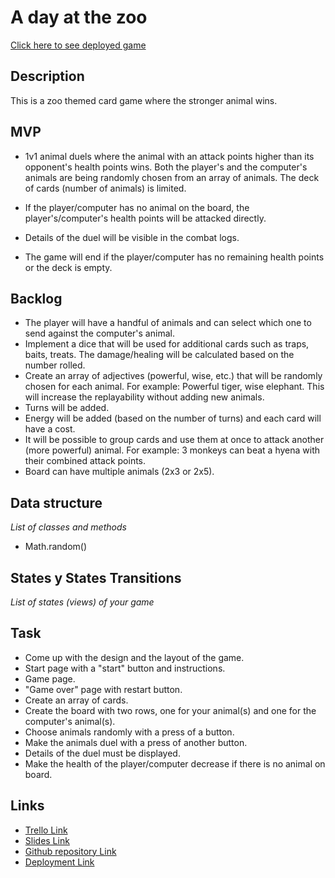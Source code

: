 # A day at the zoo

[Click here to see deployed game](http://github.com)

## Description
This is a zoo themed card game where the stronger animal wins.


## MVP
- 1v1 animal duels where the animal with an attack points higher than its opponent's health points wins. Both the player's and the computer's animals are being randomly chosen from an array of animals. The deck of cards (number of animals) is limited.

- If the player/computer has no animal on the board, the player's/computer's health points will be attacked directly. 

- Details of the duel will be visible in the combat logs.

- The game will end if the player/computer has no remaining health points or the deck is empty.

## Backlog
- The player will have a handful of animals and can select which one to send against the computer's animal. 
- Implement a dice that will be used for additional cards such as traps, baits, treats. The damage/healing will be calculated based on the number rolled.
- Create an array of adjectives (powerful, wise, etc.) that will be randomly chosen for each animal. For example: Powerful tiger, wise elephant. This will increase the replayability without adding new animals.
- Turns will be added.
- Energy will be added (based on the number of turns) and each card will have a cost.
- It will be possible to group cards and use them at once to attack another (more powerful) animal. For example: 3 monkeys can beat a hyena with their combined attack points.
- Board can have multiple animals (2x3 or 2x5).

## Data structure
_List of classes and methods_
- Math.random()


## States y States Transitions
_List of states (views) of your game_


## Task
- Come up with the design and the layout of the game.
- Start page with a "start" button and instructions.
- Game page.
- "Game over" page with restart button.
- Create an array of cards.
- Create the board with two rows, one for your animal(s) and one for the computer's animal(s).
- Choose animals randomly with a press of a button.
- Make the animals duel with a press of another button.
- Details of the duel must be displayed.
- Make the health of the player/computer decrease if there is no animal on board.


## Links

- [Trello Link](https://trello.com/b/jSezAEhi/1st-project)
- [Slides Link](http://slides.com)
- [Github repository Link](https://github.com/petrovanistvan/a-day-at-the-zoo)
- [Deployment Link](http://github.com)